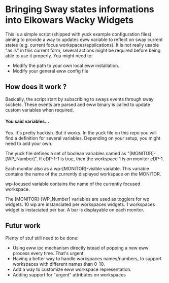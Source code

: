 # Bringing Sway states informations into Elkowars Wacky Widgets

This is a simple script (shipped with yuck example configuration files) aiming to provide a way to updates eww variable to reflect on sway current states (e.g. current focus workspaces/applications).
It is not really usable "as is" in this current form, several actions might be required before being able to use it properly. You might need to:
- Modify the path to your own local eww installation.
- Modify your general eww config file

## How does it work ? 
Basically, the script start by subscribing to sways events through sway sockets.
These events are parsed and eww binary is called to update custom variables when required. 

#### You said variables...
Yes. It's pretty hackish. But it works. 
In the yuck file on this repo you will find a definition for several variables. 
Depending on your setup, you might need to add your own.

The yuck file defines a set of boolean variables named as "[MONITOR]-[WP\_Number]".
If eDP-1-1 is true, then the workspace 1 is on monitor eDP-1.

Each monitor also as a wp-[MONITOR]-visible variable. This variable contains the name of the currently displayed workspace on the MONITOR.

wp-focused variable contains the name of the currently focused workspace.

The [MONITOR]-[WP\_Number] variables are used as togglers for wp widgets.
10 wp are instanciated per workspaces widgets.
1 workspaces widget is instaciated per bar. 
A bar is displayable on each monitor.


## Futur work
Plenty of stuf still need to be done:
- Using eww ipc mechanism directly istead of popping a new eww process every time. That's urgent.
- Having a better way to handle workspaces names/numbers, to support workspaces with different names than 0-10.
- Add a way to customize eww workspace representation. 
- Adding support for "urgent" attributes on workspaces
